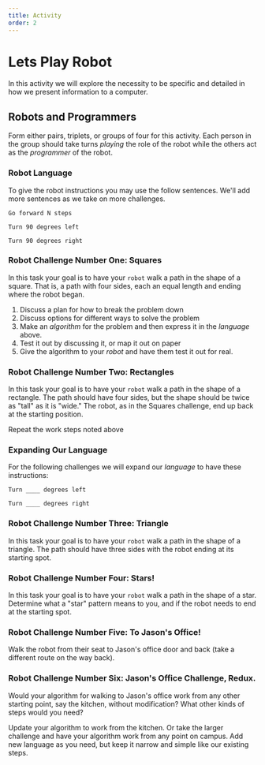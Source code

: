 ```yaml
---
title: Activity
order: 2
---
```


# Lets Play Robot

In this activity we will explore the necessity to be specific and detailed in
how we present information to a computer.

## Robots and Programmers

Form either pairs, triplets, or groups of four for this activity. Each person in
the group should take turns _playing_ the role of the robot while the others act
as the _programmer_ of the robot.

### Robot Language

To give the robot instructions you may use the follow sentences. We'll add more
sentences as we take on more challenges.

```
Go forward N steps
```

```
Turn 90 degrees left
```

```
Turn 90 degrees right
```

### Robot Challenge Number One: Squares

In this task your goal is to have your `robot` walk a path in the shape of a
square. That is, a path with four sides, each an equal length and ending where
the robot began.

1. Discuss a plan for how to break the problem down
1. Discuss options for different ways to solve the problem
1. Make an _algorithm_ for the problem and then express it in the _language_
   above.
1. Test it out by discussing it, or map it out on paper
1. Give the algorithm to your _robot_ and have them test it out for real.

### Robot Challenge Number Two: Rectangles

In this task your goal is to have your `robot` walk a path in the shape of a
rectangle. The path should have four sides, but the shape should be twice as
"tall" as it is "wide." The robot, as in the Squares challenge, end up back at
the starting position.

Repeat the work steps noted above

### Expanding Our Language

For the following challenges we will expand our _language_ to have these
instructions:

```
Turn ____ degrees left
```

```
Turn ____ degrees right
```

### Robot Challenge Number Three: Triangle

In this task your goal is to have your `robot` walk a path in the shape of a
triangle. The path should have three sides with the robot ending at its starting
spot.

### Robot Challenge Number Four: Stars!

In this task your goal is to have your `robot` walk a path in the shape of a
star. Determine what a "star" pattern means to you, and if the robot needs to
end at the starting spot.

### Robot Challenge Number Five: To Jason's Office!

Walk the robot from their seat to Jason's office door and back (take a different
route on the way back).

### Robot Challenge Number Six: Jason's Office Challenge, Redux.

Would your algorithm for walking to Jason's office work from any other starting
point, say the kitchen, without modification? What other kinds of steps would
you need?

Update your algorithm to work from the kitchen. Or take the larger challenge and
have your algorithm work from any point on campus. Add new language as you need,
but keep it narrow and simple like our existing steps.
